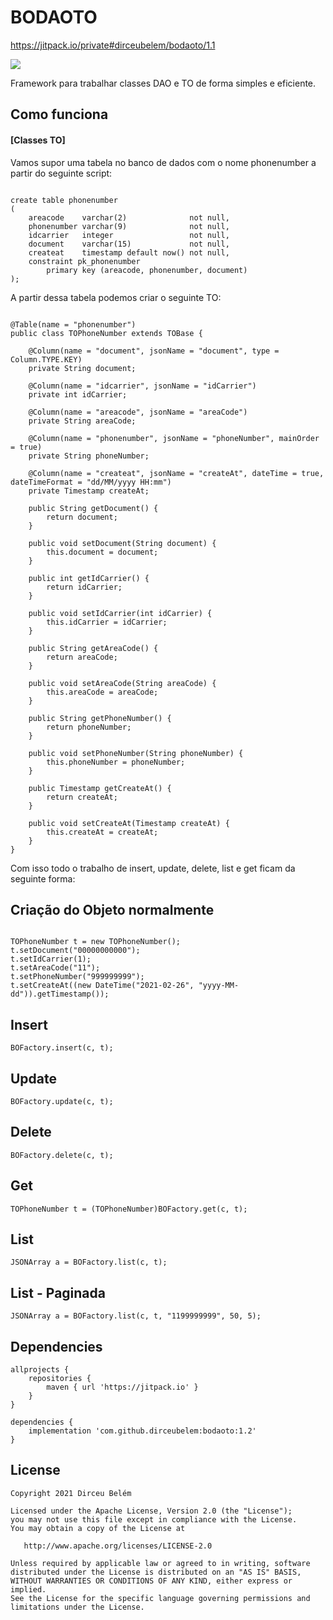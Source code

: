 # BODAOTO

https://jitpack.io/private#dirceubelem/bodaoto/1.1

[![](https://www.jitpack.io/v/dirceubelem/bodaoto.svg)](https://www.jitpack.io/#dirceubelem/bodaoto)

Framework para trabalhar classes DAO e TO de forma simples e eficiente.

## Como funciona

#### [Classes TO]

Vamos supor uma tabela no banco de dados com o nome phonenumber a partir do seguinte script:

```

create table phonenumber
(
    areacode    varchar(2)              not null,
    phonenumber varchar(9)              not null,
    idcarrier   integer                 not null,
    document    varchar(15)             not null,
    createat    timestamp default now() not null,
    constraint pk_phonenumber
        primary key (areacode, phonenumber, document)
);

```

A partir dessa tabela podemos criar o seguinte TO:

```

@Table(name = "phonenumber")
public class TOPhoneNumber extends TOBase {

    @Column(name = "document", jsonName = "document", type = Column.TYPE.KEY)
    private String document;

    @Column(name = "idcarrier", jsonName = "idCarrier")
    private int idCarrier;

    @Column(name = "areacode", jsonName = "areaCode")
    private String areaCode;

    @Column(name = "phonenumber", jsonName = "phoneNumber", mainOrder = true)
    private String phoneNumber;

    @Column(name = "createat", jsonName = "createAt", dateTime = true, dateTimeFormat = "dd/MM/yyyy HH:mm")
    private Timestamp createAt;

    public String getDocument() {
        return document;
    }

    public void setDocument(String document) {
        this.document = document;
    }

    public int getIdCarrier() {
        return idCarrier;
    }

    public void setIdCarrier(int idCarrier) {
        this.idCarrier = idCarrier;
    }

    public String getAreaCode() {
        return areaCode;
    }

    public void setAreaCode(String areaCode) {
        this.areaCode = areaCode;
    }

    public String getPhoneNumber() {
        return phoneNumber;
    }

    public void setPhoneNumber(String phoneNumber) {
        this.phoneNumber = phoneNumber;
    }

    public Timestamp getCreateAt() {
        return createAt;
    }

    public void setCreateAt(Timestamp createAt) {
        this.createAt = createAt;
    }
}

```

Com isso todo o trabalho de insert, update, delete, list e get ficam da seguinte forma:

## Criação do Objeto normalmente

```

TOPhoneNumber t = new TOPhoneNumber();
t.setDocument("00000000000");
t.setIdCarrier(1);
t.setAreaCode("11");
t.setPhoneNumber("999999999");
t.setCreateAt((new DateTime("2021-02-26", "yyyy-MM-dd")).getTimestamp());

```

## Insert

```
BOFactory.insert(c, t);
```

## Update

```
BOFactory.update(c, t);
```

## Delete

```
BOFactory.delete(c, t);
```

## Get

```
TOPhoneNumber t = (TOPhoneNumber)BOFactory.get(c, t);
```

## List

```
JSONArray a = BOFactory.list(c, t);
```

## List - Paginada

```
JSONArray a = BOFactory.list(c, t, "1199999999", 50, 5);
```

## Dependencies

```
allprojects {
    repositories {
        maven { url 'https://jitpack.io' }
    }
}
```

```
dependencies {
    implementation 'com.github.dirceubelem:bodaoto:1.2'
}
```

## License

```
Copyright 2021 Dirceu Belém

Licensed under the Apache License, Version 2.0 (the "License");
you may not use this file except in compliance with the License.
You may obtain a copy of the License at

   http://www.apache.org/licenses/LICENSE-2.0

Unless required by applicable law or agreed to in writing, software
distributed under the License is distributed on an "AS IS" BASIS,
WITHOUT WARRANTIES OR CONDITIONS OF ANY KIND, either express or implied.
See the License for the specific language governing permissions and
limitations under the License.
```
